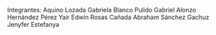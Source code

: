 Integrantes:
Aquino Lozada Gabriela
Blanco Pulido Gabriel Alonzo
Hernández Pérez Yair Edwin
Rosas Cañada Abraham
Sánchez Gachuz Jenyfer Estefanya
